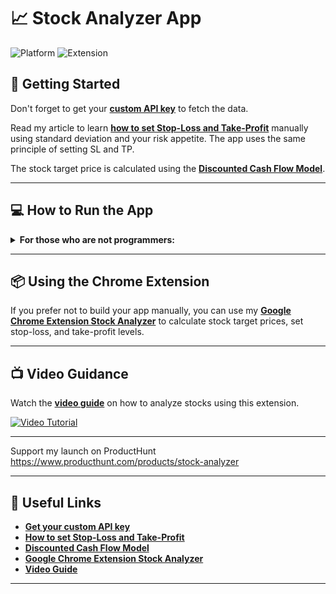 # 📈 Stock Analyzer App

![Platform](https://img.shields.io/badge/platform-Web-blue)
![Extension](https://img.shields.io/chrome-web-store/v/ljgfdfgcjjeefblpnhjjmapccgpfnihk)

## 🚀 Getting Started

Don't forget to get your [**custom API key**](https://site.financialmodelingprep.com/pricing-plans?couponCode=sanzhi) to fetch the data.

Read my article to learn [**how to set Stop-Loss and Take-Profit**](https://site.financialmodelingprep.com/how-to/How-to-set-StopLoss-and-TakeProfit-for-your-selected-stock-) manually using standard deviation and your risk appetite. The app uses the same principle of setting SL and TP.

The stock target price is calculated using the [**Discounted Cash Flow Model**](https://site.financialmodelingprep.com/discounted-cash-flow-blogs/Calculate-Stock-Target-Price-Using-Discounted-Cash-Flow-Model-and-JavaScript).

---

## 💻 How to Run the App

<details>
<summary><strong>For those who are not programmers:</strong></summary>

1. **Download [Visual Studio Code](https://code.visualstudio.com/).**
2. **Clone my GitHub repository.**
    ```sh
    git clone https://github.com/username/repository.git
    ```
3. **Drag the `index.html` file to an open browser window.**

</details>

---

## 📦 Using the Chrome Extension

If you prefer not to build your app manually, you can use my [**Google Chrome Extension Stock Analyzer**](https://chromewebstore.google.com/detail/stock-analyzer/ljgfdfgcjjeefblpnhjjmapccgpfnihk) to calculate stock target prices, set stop-loss, and take-profit levels.

---

## 📺 Video Guidance

Watch the [**video guide**](https://youtu.be/ShrmJUhj7N0?si=QZYrdBjIHA7xoiPM) on how to analyze stocks using this extension.

[![Video Tutorial](https://img.youtube.com/vi/ShrmJUhj7N0/0.jpg)](https://youtu.be/ShrmJUhj7N0?si=QZYrdBjIHA7xoiPM)

---

Support my launch on ProductHunt https://www.producthunt.com/products/stock-analyzer

---

## 🔗 Useful Links

- [**Get your custom API key**](https://site.financialmodelingprep.com/pricing-plans?couponCode=sanzhi)
- [**How to set Stop-Loss and Take-Profit**](https://site.financialmodelingprep.com/how-to/How-to-set-StopLoss-and-TakeProfit-for-your-selected-stock-)
- [**Discounted Cash Flow Model**](https://site.financialmodelingprep.com/discounted-cash-flow-blogs/Calculate-Stock-Target-Price-Using-Discounted-Cash-Flow-Model-and-JavaScript)
- [**Google Chrome Extension Stock Analyzer**](https://chromewebstore.google.com/detail/stock-analyzer/ljgfdfgcjjeefblpnhjjmapccgpfnihk)
- [**Video Guide**](https://youtu.be/ShrmJUhj7N0?si=QZYrdBjIHA7xoiPM)

---


